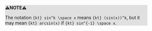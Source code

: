 <div style="margin:2em; background-color: #e0e0e0;">

<strong>⚠️NOTE️️️⚠️</strong>

The notation `{kt} sin^k \space x` means `{kt} (sin(x))^k`, but it may mean `{kt} arcsin(x)` if `{kt} sin^{-1} \space x`.
</div>


